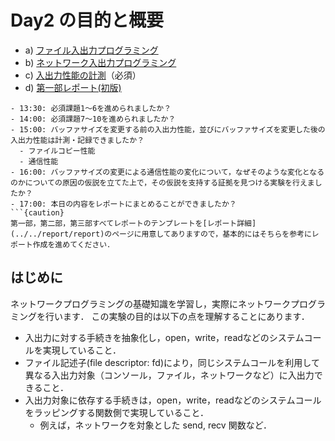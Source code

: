 # Day2 の目的と概要

- a) [ファイル入出力プログラミング](./file_IO_programming "ファイル入出力プログラミング")
- b) [ネットワーク入出力プログラミング](./network_IO_programming "ネットワーク入出力プログラミング")
- c) [入出力性能の計測](./measurement_IO_performance "入出力性能の計測")（必須）
- d) [第一部レポート(初版)](../../report/report "第一部レポート")

```{admonition} 本日の進捗確認チェックリスト
- 13:30: 必須課題1～6を進められましたか？
- 14:00: 必須課題7～10を進められましたか？
- 15:00: バッファサイズを変更する前の入出力性能，並びにバッファサイズを変更した後の入出力性能は計測・記録できましたか？
  - ファイルコピー性能
  - 通信性能
- 16:00: バッファサイズの変更による通信性能の変化について，なぜそのような変化となるのかについての原因の仮説を立てた上で，その仮説を支持する証拠を見つける実験を行えましたか？
- 17:00: 本日の内容をレポートにまとめることができましたか？
```{caution}
第一部，第二部，第三部すべてレポートのテンプレートを[レポート詳細](../../report/report)のページに用意してありますので，基本的にはそちらを参考にレポート作成を進めてください．
```

## はじめに

ネットワークプログラミングの基礎知識を学習し，実際にネットワークプログラミングを行います． この実験の目的は以下の点を理解することにあります．

- 入出力に対する手続きを抽象化し，open，write，readなどのシステムコールを実現していること．
- ファイル記述子(file descriptor: fd)により，同じシステムコールを利用して異なる入出力対象（コンソール，ファイル，ネットワークなど）に入出力できること．
- 入出力対象に依存する手続きは，open，write，readなどのシステムコールをラッピングする関数側で実現していること．
  - 例えば，ネットワークを対象とした send, recv 関数など．
